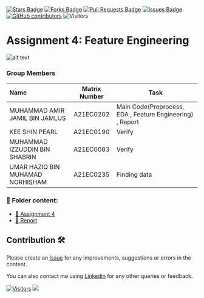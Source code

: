 <a href="https://github.com/drshahizan/HPDP/stargazers"><img src="https://img.shields.io/github/stars/drshahizan/HPDP" alt="Stars Badge"/></a>
<a href="https://github.com/drshahizan/HPDP/network/members"><img src="https://img.shields.io/github/forks/drshahizan/HPDP" alt="Forks Badge"/></a>
<a href="https://github.com/drshahizan/HPDP/pulls"><img src="https://img.shields.io/github/issues-pr/drshahizan/HPDP" alt="Pull Requests Badge"/></a>
<a href="https://github.com/drshahizan/HPDP"><img src="https://img.shields.io/github/issues/drshahizan/HPDP" alt="Issues Badge"/></a>
<a href="https://github.com/drshahizan/HPDP/graphs/contributors"><img alt="GitHub contributors" src="https://img.shields.io/github/contributors/drshahizan/HPDP?color=2b9348"></a>
![Visitors](https://api.visitorbadge.io/api/visitors?path=https%3A%2F%2Fgithub.com%2Fdrshahizan%2FHPDP&labelColor=%23d9e3f0&countColor=%23697689&style=flat)

# Assignment 4: Feature Engineering

![alt text](https://github.com/drshahizan/Python_EDA/blob/main/assignment/ass3/hpdp/DEADPOOL/download.jfif)

### Group Members

| Name                                     | Matrix Number | Task |
| :---------------------------------------- | :-------------: | ------------- |
|MUHAMMAD AMIR JAMIL BIN JAMLUS          | A21EC0202     | Main Code(Preprocess, EDA , Feature Engineering)  , Report |
|KEE SHIN PEARL         | A21EC0190     | Verify   |
|MUHAMMAD IZZUDDIN BIN SHABRIN           | A21EC0083   | Verify    |
|UMAR HAZIQ BIN MUHAMAD NORHISHAM            |  A21EC0235   | Finding data     |


### 📂 Folder content:
* [📖 Assignment 4](deadpool_assignment4.ipynb)
* [📖 Report](featureengineering.md)


## Contribution 🛠️
Please create an [Issue](https://github.com/drshahizan/HPDP/issues) for any improvements, suggestions or errors in the content.

You can also contact me using [Linkedin](https://www.linkedin.com/in/drshahizan/) for any other queries or feedback.

[![Visitors](https://api.visitorbadge.io/api/visitors?path=https%3A%2F%2Fgithub.com%2Fdrshahizan&labelColor=%23697689&countColor=%23555555&style=plastic)](https://visitorbadge.io/status?path=https%3A%2F%2Fgithub.com%2Fdrshahizan)
![](https://hit.yhype.me/github/profile?user_id=81284918)



